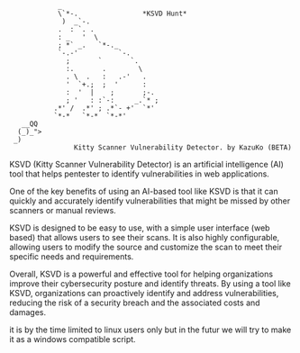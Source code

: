 
                _                       
                \`*-.                *KSVD Hunt*
                 )  _`-.                
                .  : `. .               
                : _   '  \              
                ; *` _.   `*-._         
                `-.-'          `-.      
                  ;       `       `.    
                  :.       .        \   
                  . \  .   :   .-'   .  
                  '  `+.;  ;  '      :  
                  :  '  |    ;       ;-.
                  ; '   : :`-:     _.`* ;
               .*' /  .*' ; .*`- +'  `*'
               `*-*   `*-*  `*-*' 
       __QQ
      (_)_">
     _)          
                    Kitty Scanner Vulnerability Detector. by KazuKo (BETA)


KSVD (Kitty Scanner Vulnerability Detector) is an artificial intelligence (AI) tool that helps pentester to identify vulnerabilities in web applications.

One of the key benefits of using an AI-based tool like KSVD is that it can quickly and accurately identify vulnerabilities that might be missed by other scanners or manual reviews.

KSVD is designed to be easy to use, with a simple user interface (web based) that allows users to see their scans. It is also highly configurable, allowing users to modify the source and customize the scan to meet their specific needs and requirements.

Overall, KSVD is a powerful and effective tool for helping organizations improve their cybersecurity posture and identify threats. By using a tool like KSVD, organizations can proactively identify and address vulnerabilities, reducing the risk of a security breach and the associated costs and damages.

it is by the time limited to linux users only but in the futur we will try to make it as a windows compatible script.
